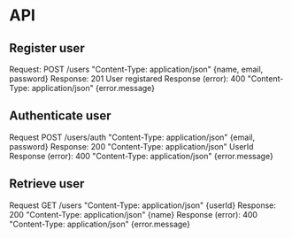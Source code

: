 # API

## Register user

Request: POST /users "Content-Type: application/json" {name, email, password}
Response: 201 User registared
Response (error): 400 "Content-Type: application/json" {error.message}

## Authenticate user

Request POST /users/auth "Content-Type: application/json" {email, password}
Response: 200 "Content-Type: application/json" UserId
Response (error): 400 "Content-Type: application/json" {error.message}

## Retrieve user

Request GET /users "Content-Type: application/json" {userId}
Response: 200 "Content-Type: application/json" {name}
Response (error): 400 "Content-Type: application/json" {error.message}
